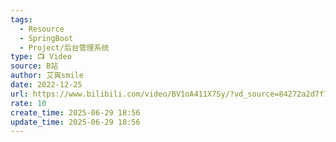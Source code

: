 ```yaml
---
tags:
  - Resource
  - SpringBoot
  - Project/后台管理系统
type: 📺 Video
source: B站
author: 艾爽smile
date: 2022-12-25
url: https://www.bilibili.com/video/BV1oA411X7Sy/?vd_source=84272a2d7f72158b38778819be5bc6ad
rate: 10
create_time: 2025-06-29 18:56
update_time: 2025-06-29 18:56
---
```

